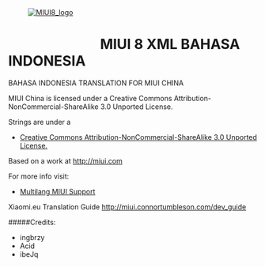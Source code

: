 <dl><dd><a href="https://xiaomi.eu/" target="_blank"><img src="http://i.imgur.com/8mHvQNw.png" border="0" alt="MIUI8_logo"></a></dd></dl>





#                             MIUI 8 XML BAHASA INDONESIA
BAHASA INDONESIA TRANSLATION FOR MIUI CHINA

MIUI China is licensed under a Creative Commons Attribution-NonCommercial-ShareAlike 3.0 Unported License.

Strings are under a 
- [Creative Commons Attribution-NonCommercial-ShareAlike 3.0 Unported License.](http://creativecommons.org/licenses/by-nc-sa/3.0/)

Based on a work at http://miui.com

For more info visit:
- [Multilang MIUI Support](http://xiaomi.eu) 

Xiaomi.eu Translation Guide http://miui.connortumbleson.com/dev_guide


#####Credits:
- ingbrzy
- Acid
- ibeJq
